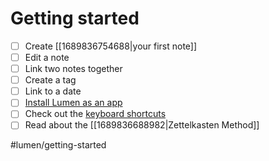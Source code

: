 # Getting started

- [ ] Create [[1689836754688|your first note]]
- [ ] Edit a note
- [ ] Link two notes together
- [ ] Create a tag
- [ ] Link to a date
- [ ] [Install Lumen as an app](https://www.cdc.gov/niosh/mining/content/hearingloss/installPWA.html)
- [ ] Check out the [keyboard shortcuts](https://uselumen.com/keyboard-shortcuts)
- [ ] Read about the [[1689836688982|Zettelkasten Method]]

#lumen/getting-started
